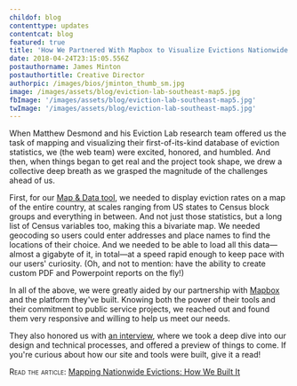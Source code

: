 ```yaml
---
childof: blog
contenttype: updates
contentcat: blog
featured: true
title: 'How We Partnered With Mapbox to Visualize Evictions Nationwide'
date: 2018-04-24T23:15:05.556Z
postauthorname: James Minton
postauthortitle: Creative Director
authorpic: /images/bios/jminton_thumb_sm.jpg
image: /images/assets/blog/eviction-lab-southeast-map5.jpg
fbImage: '/images/assets/blog/eviction-lab-southeast-map5.jpg'
twImage: '/images/assets/blog/eviction-lab-southeast-map5.jpg'
---
```

When Matthew Desmond and his Eviction Lab research team offered us the task of mapping and visualizing their first-of-its-kind database of eviction statistics, we (the web team) were excited, honored, and humbled. And then, when things began to get real and the project took shape, we drew a collective deep breath as we grasped the magnitude of the challenges ahead of us.

First, for our <a href="/map" target="_blank">Map & Data tool</a>, we needed to display eviction rates on a map of the entire country, at scales ranging from US states to Census block groups and everything in between. And not just those statistics, but a long list of Census variables too, making this a bivariate map. We needed geocoding so users could enter addresses and place names to find the locations of their choice. And we needed to be able to load all this data—almost a gigabyte of it, in total—at a speed rapid enough to keep pace with our users' curiosity. (Oh, and not to mention: have the ability to create custom PDF and Powerpoint reports on the fly!)

In all of the above, we were greatly aided by our partnership with <a href="https://www.mapbox.com/" target="_blank">Mapbox</a> and the platform they've built. Knowing both the power of their tools and their commitment to public service projects, we reached out and found them very responsive and willing to help us meet our needs. 

They also honored us with <a href="https://blog.mapbox.com/eviction-lab-map-617edfced73b" target="_blank">an interview</a>, where we took a deep dive into our design and technical processes, and offered a preview of things to come. If you're curious about how our site and tools were built, give it a read!

<span class="smallcaps">Read the article:</span> <a class="ak-bold" href="https://blog.mapbox.com/eviction-lab-map-617edfced73b" target="_blank">Mapping Nationwide Evictions: How We Built It</a>













